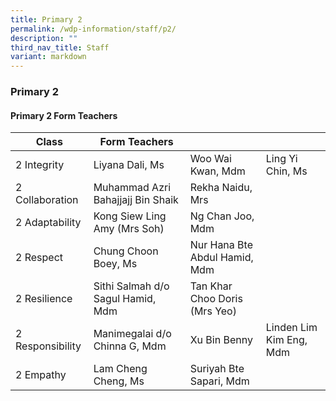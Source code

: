 ```yaml
---
title: Primary 2
permalink: /wdp-information/staff/p2/
description: ""
third_nav_title: Staff
variant: markdown
---
```

### **Primary 2**

#### **Primary 2 Form Teachers**

| Class | Form Teachers |  |  |
|---|---|---|---|
| 2 Integrity | Liyana Dali, Ms | Woo Wai Kwan, Mdm | Ling Yi Chin, Ms
| 2 Collaboration | Muhammad Azri Bahajjajj Bin Shaik | Rekha Naidu, Mrs |  
| 2 Adaptability | Kong Siew Ling Amy (Mrs Soh)  | Ng Chan Joo, Mdm |  
| 2 Respect | Chung Choon Boey, Ms | Nur Hana Bte Abdul Hamid, Mdm|   
| 2 Resilience | Sithi Salmah d/o Sagul Hamid, Mdm | Tan Khar Choo Doris (Mrs Yeo)|
| 2 Responsibility | Manimegalai d/o Chinna G, Mdm| Xu Bin Benny |Linden Lim Kim Eng, Mdm| 
| 2 Empathy | Lam Cheng Cheng, Ms | Suriyah Bte Sapari, Mdm |